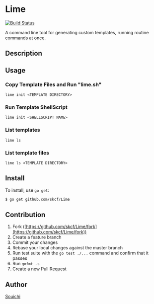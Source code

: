 # Lime

[![Build Status](https://travis-ci.org/skcf/Lime.svg?branch=master)](https://travis-ci.org/skcf/Lime)

A command line tool for generating custom templates, running routine commands at once.

## Description

## Usage

### Copy Template Files and Run "lime.sh"
```
lime init <TEMPLATE DIRECTORY>
```

### Run Template ShellScript
```
lime init <SHELLSCRIPT NAME>
```

### List templates
```
lime ls
```

### List template files
```
lime ls <TEMPLATE DIRECTORY>
```


## Install

To install, use `go get`:

```bash
$ go get github.com/skcf/Lime
```

## Contribution

1. Fork ([https://github.com/skcf/Lime/fork](https://github.com/skcf/Lime/fork))
1. Create a feature branch
1. Commit your changes
1. Rebase your local changes against the master branch
1. Run test suite with the `go test ./...` command and confirm that it passes
1. Run `gofmt -s`
1. Create a new Pull Request

## Author

[Souichi](https://github.com/skcf)
